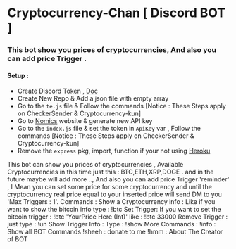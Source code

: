 # Cryptocurrency-Chan [ Discord BOT ]
### This bot show you prices of cryptocurrencies, And also you can add price Trigger .

#### Setup :
   - Create Discord Token , [Doc](https://docs.github.com/en/github/authenticating-to-github/keeping-your-account-and-data-secure/creating-a-personal-access-token)
   - Create New Repo & Add a json file with empty array 
   - Go to the `te.js` file & Follow the commands [Notice : These Steps apply on CheckerSender & Cryptocurrency-kun]
   - Go to [Nomics](https://p.nomics.com/pricing#free-plan) website & generate new API key
   - Go to the `index.js` file & set the token in `ApiKey` var ,  Follow the commands [Notice : These Steps apply on CheckerSender & Cryptocurrency-kun]
   - Remove the `express` pkg, import, function if your not using [Heroku](https://heroku.com/)

This bot can show you prices of cryptocurrencies ,
Available Cryptocurrencies in this time just this : BTC,ETH,XRP,DOGE . 
and in the future maybe will add more ..,
And also you can add price Trigger 'reminder' ,
I Mean you can set some price for some cryptocurrency and 
until the cryptocurrency real price equal to your inserted price 
will send DM to you 'Max Triggers : 1'.
Commands :
Show a Cryptocurrency info :
	Like if you want to show the bitcoin info type : !btc
Set Trigger:
	If you want to set the bitcoin trigger : 
    !btc 'YourPrice Here (Int)'
    like : !btc 33000
Remove Trigger :
	just type : !un
Show Trigger Info :
	Type : !show
More Commands :
	!info  : Show all BOT Commands
   	!sheeh : donate to me
    !hmm   : About The Creator of BOT
